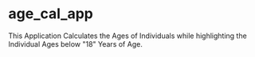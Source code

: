 # age_cal_app
This Application Calculates the Ages of Individuals while highlighting the Individual Ages below "18" Years of Age.
